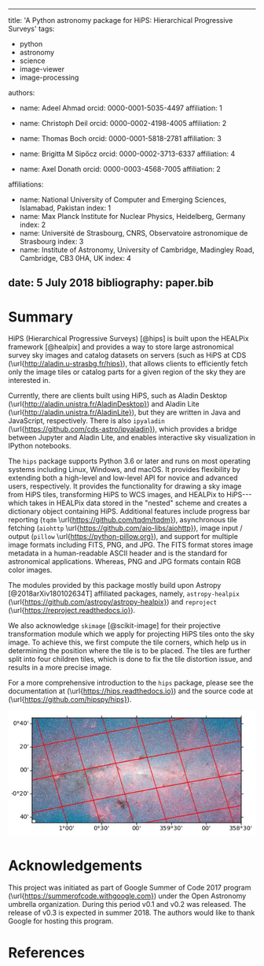 
---
title: 'A Python astronomy package for HiPS: Hierarchical Progressive Surveys'
tags:
- python
- astronomy
- science
- image-viewer
- image-processing

authors:
- name: Adeel Ahmad
  orcid: 0000-0001-5035-4497
  affiliation: 1

- name: Christoph Deil
  orcid: 0000-0002-4198-4005
  affiliation: 2

- name: Thomas Boch
  orcid: 0000-0001-5818-2781
  affiliation: 3

- name: Brigitta M Sipőcz
  orcid: 0000-0002-3713-6337
  affiliation: 4

- name: Axel Donath
  orcid: 0000-0003-4568-7005
  affiliation: 2

affiliations:
- name: National University of Computer and Emerging Sciences, Islamabad, Pakistan
  index: 1
- name: Max Planck Institute for Nuclear Physics, Heidelberg, Germany
  index: 2
- name: Université de Strasbourg, CNRS, Observatoire astronomique de Strasbourg
  index: 3
- name: Institute of Astronomy, University of Cambridge, Madingley Road, Cambridge, CB3 0HA, UK
  index: 4

date: 5 July 2018
bibliography: paper.bib
---

# Summary
HiPS (Hierarchical Progressive Surveys) [@hips] is built upon the HEALPix framework [@healpix] and provides a way to store large astronomical survey sky images and catalog datasets on servers (such as HiPS at CDS  (\url{http://aladin.u-strasbg.fr/hips}), that allows clients to efficiently fetch only the image tiles or catalog parts for a given region of the sky they are interested in.

Currently, there are clients built using HiPS, such as Aladin Desktop (\url{http://aladin.unistra.fr/AladinDesktop}) and Aladin Lite (\url{http://aladin.unistra.fr/AladinLite}), but they are written in Java and JavaScript, respectively. There is also `ipyaladin` (\url{https://github.com/cds-astro/ipyaladin}), which provides a bridge between Jupyter and Aladin Lite, and enables interactive sky visualization in IPython notebooks.

The `hips` package supports Python 3.6 or later and runs on most operating systems including Linux, Windows, and macOS. It provides flexibility by extending both a high-level and low-level API for novice and advanced users, respectively. It provides the functionality for drawing a sky image from HiPS tiles, transforming HiPS to WCS images, and HEALPix to HiPS---which takes in HEALPix data stored in the "nested" scheme and creates a dictionary object containing HiPS. Additional features include progress bar reporting (`tqdm` \url{https://github.com/tqdm/tqdm}), asynchronous tile fetching (`aiohttp` \url{https://github.com/aio-libs/aiohttp}), image input / output (`pillow` \url{https://python-pillow.org}), and support for multiple image formats including FITS, PNG, and JPG. The FITS format stores image metadata in a human-readable ASCII header and is the standard for astronomical applications. Whereas, PNG and JPG formats contain RGB color images.

The modules provided by this package mostly build upon Astropy [@2018arXiv180102634T] affiliated packages, namely, `astropy-healpix` (\url{https://github.com/astropy/astropy-healpix}) and `reproject` (\url{https://reproject.readthedocs.io}).

We also acknowledge `skimage` [@scikit-image] for their projective transformation module which we apply for projecting HiPS tiles onto the sky image. To achieve this, we first compute the tile corners, which help us in determining the position where the tile is to be placed. The tiles are further split into four children tiles, which is done to fix the tile distortion issue, and results in a more precise image.

For a more comprehensive introduction to the `hips` package, please see the documentation at (\url{https://hips.readthedocs.io}) and the source code at (\url{https://github.com/hipspy/hips}).

![Astronomical sky image made with the hips Python package using IPAC/P/GLIMPSE360 HiPS survey](plot_jpg.hires.jpg)

# Acknowledgements
This project was initiated as part of Google Summer of Code 2017 program (\url{https://summerofcode.withgoogle.com}) under the Open Astronomy umbrella organization. During this period v0.1 and v0.2 was released. The release of v0.3 is expected in summer 2018. The authors would like to thank Google for hosting this program.

# References
